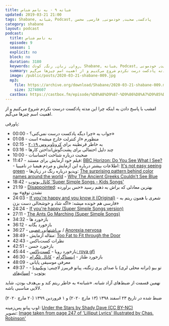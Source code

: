 ```yaml
---
title: شبانه ۹ - به نامم شناس
updated: 2019-03-21 21:00
tags: Shabane, شبانه, Podcast, پادکست, صحبت, خودمونی, فارسی, محسن
category: shabane
layout: podcast
podcast:
  title: به نامم شناس
  episode: 9
  season: 1
  explicit: no
  block: no
  duration: 3180
  keywords: روان, زبان, رنگ, کودک, Shabane, شبانه, Podcast, پادکست, صحبت, خودمونی 
  summary: امشب با پاسخ دادن به اینکه چرا این مدته پادکست درست نکردم شروع می‌کنیم و از اهمیت اسم چیزها می‌گیم.
  image: /public/posts/2020-03-21-shabane-009.jpg
  mp3: 
    file: https://archive.org/download/Shabane/2020-03-21-shabane-009.mp3
    size: 32740607
  castbox: https://castbox.fm/episode/%D8%A8%D9%87-%D9%86%D8%A7%D9%85%D9%85-%D8%B4%D9%86%D8%A7%D8%B3-id2455693-id242600964
---
```

امشب با پاسخ دادن به اینکه چرا این مدته پادکست درست نکردم شروع می‌کنیم و از اهمیت اسم چیزها می‌گیم.

<!--more-->

پاورقی:

* 00:00 - جواب به «چرا دیگه پادکست درست نمی‌کنی؟»
* 01:08 - منظورم «از کنترلت خارج میشه» است
* 02:15 - به خاطر قرنطینه برای [کروناویروس ۲۰۱۹](https://fa.wikipedia.org/wiki/%D8%A8%DB%8C%D9%85%D8%A7%D8%B1%DB%8C_%DA%A9%D8%B1%D9%88%D9%86%D8%A7%D9%88%DB%8C%D8%B1%D9%88%D8%B3_%DB%B2%DB%B0%DB%B1%DB%B9)
* 03:16 - چند دلیل احتمالی برای پشت‌گوش‌انداختن کارها
* 10:00 - صحبت درباره شناخت احساسات
* 11:47 - فیلم خود آزمایش برای مستند: [BBC Horizon: Do You See What I See?](https://www.bbc.co.uk/programmes/b013c8tb) - اطلاعات بیشتر درباره این آزمایش و مردم هیمبا در نامیبیا: [It's not easy seeing green](https://languagelog.ldc.upenn.edu/nll/?p=17970) - ویدیو درباره رنگ در زبان‌ها: [The surprising pattern behind color names around the world](https://www.youtube.com/watch?v=gMqZR3pqMjg) - [Why The Ancient Greeks Couldn't See Blue](https://www.youtube.com/watch?v=D1-WuBbVe2E)
* 18:42 - [کانال یوتوب 'Super Simple Songs - Kids Songs'](https://www.youtube.com/channel/UCLsooMJoIpl_7ux2jvdPB-Q)
* 21:19 - [Disappointed](https://www.merriam-webster.com/dictionary/disappointed): بهترین معادلی که براش به ذهنم رسید «حس براورده نشدن توقع» بود
* 24:03 - [If you're happy and you know it (Original)](https://www.youtube.com/watch?v=71hqRT9U0wg) - شعری با همون ریتم به فارسی هم خونده میشه: «اگه شاد و خوشحالی دست بزن»
* 24:24 - [If you're happy (Super Simple Songs version)](https://www.youtube.com/watch?v=l4WNrvVjiTw)
* 27:11 - [The Ants Go Marching (Super Simple Songs)](https://www.youtube.com/watch?v=2S__fbCGwOM)
* 34:32 - بازخورد ها
* 36:12 - بازخورد یگانه
* 36:27 - [بی‌اشتهایی عصبی](https://fa.wikipedia.org/wiki/%D8%A8%DB%8C%E2%80%8C%D8%A7%D8%B4%D8%AA%D9%87%D8%A7%DB%8C%DB%8C_%D8%B9%D8%B5%D8%A8%DB%8C) / [Anorexia nervosa](https://en.wikipedia.org/wiki/Anorexia_nervosa)
* 38:49 - مقاله آزمایش: [Too Fat to Fit through the Door](https://journals.plos.org/plosone/article?id=10.1371/journal.pone.0064602)
* 42:43 - نظرات کست‌باکس
* 42:51 - بازخورد حسن
* 45:44 - بازخورد رویا - [کست‌باکس: roya gfi](https://castbox.fm/vua/14366676)
* 46:30 - بازخورد طناز - [اینستاگرام](https://www.instagram.com/tannziiiii/) - [کانال تلگرام](https://t.me/shinnotes)
* 48:09 - معرفی موسیقی پایانی
* 49:37 - تو بیو (ترانه محلی لری) با صدای پری زنگنه، پیانو فریبرز لاچینی: [ویکیپدیا](https://fa.wikipedia.org/wiki/%D8%AA%D9%88_%D8%A8%DB%8C%D9%88) - [یوتوب](https://www.youtube.com/watch?v=XXu4Y9AUpJA&list=PLflfic2qZOnFwXMG_kqBzkzPgFyC8EMqy&index=5&t=0s) - [اسپاتیفای](https://open.spotify.com/track/5lhjaWbWZMn0GzNAYldgFN)


نهمین قسمت از ضبط‌های آزاد شبانه. «شبانه» به خاطر ریتم کند و بی‌هدف بودن، شاید لالایی مناسبی باشه.

ضبط شده در تاریخ ۲۳ اسفند ۱۳۹۸ (۱۳ مارچ ۲۰۲۰) و ۱ فروردین ۱۳۹۹ (۲۰ مارچ ۲۰۲۰)

لوپ پیانو پس‌زمینه: [Under the Stars by Shady Dave (CC BY-NC)](https://freesound.org/people/ShadyDave/sounds/325108/)  
تصویر: [Image taken from page 247 of 'Lilliput Lyrics' Illustrated by Chas. Robinson'](https://www.flickr.com/photos/britishlibrary/11169835526/)

